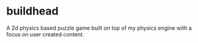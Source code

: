# buildhead
A 2d physics based puzzle game built on top of my physics engine with a focus on user created content.
